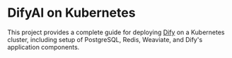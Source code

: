 # DifyAI on Kubernetes

This project provides a complete guide for deploying [Dify](https://github.com/langgenius/dify) on a Kubernetes cluster, including setup of PostgreSQL, Redis, Weaviate, and Dify's application components.
